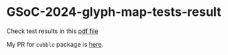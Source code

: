 # GSoC-2024-glyph-map-tests-result

Check test results in this [pdf file](https://github.com/fzyxh/GSoC-2024-glyph-map-tests-result/blob/master/1.pdf)

My PR for `cubble` package is [here](https://github.com/huizezhang-sherry/cubble/pull/25).
